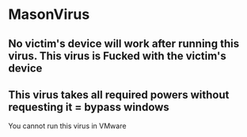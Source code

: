 # MasonVirus
No victim's device will work after running this virus.
This virus is Fucked with the victim's device
------------------------------------------------------
This virus takes all required powers without requesting it = bypass windows
----------------------------------------------------------------------------
You cannot run this virus in VMware
